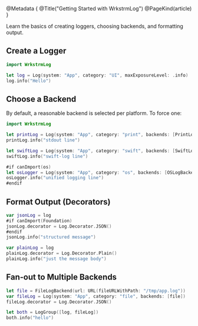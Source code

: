 @Metadata {
  @Title("Getting Started with WrkstrmLog")
  @PageKind(article)
}

Learn the basics of creating loggers, choosing backends, and formatting output.

## Create a Logger

```swift
import WrkstrmLog

let log = Log(system: "App", category: "UI", maxExposureLevel: .info)
log.info("Hello")
```

## Choose a Backend

By default, a reasonable backend is selected per platform. To force one:

```swift
import WrkstrmLog

let printLog = Log(system: "App", category: "print", backends: [PrintLogBackend()])
printLog.info("stdout line")

let swiftLog = Log(system: "App", category: "swift", backends: [SwiftLogBackend()])
swiftLog.info("swift-log line")

#if canImport(os)
let osLogger = Log(system: "App", category: "os", backends: [OSLogBackend()])
osLogger.info("unified logging line")
#endif
```

## Format Output (Decorators)

```swift
var jsonLog = log
#if canImport(Foundation)
jsonLog.decorator = Log.Decorator.JSON()
#endif
jsonLog.info("structured message")

var plainLog = log
plainLog.decorator = Log.Decorator.Plain()
plainLog.info("just the message body")
```

## Fan‑out to Multiple Backends

```swift
let file = FileLogBackend(url: URL(fileURLWithPath: "/tmp/app.log"))
var fileLog = Log(system: "App", category: "file", backends: [file])
fileLog.decorator = Log.Decorator.JSON()

let both = LogGroup([log, fileLog])
both.info("hello")
```

